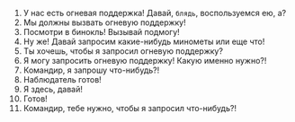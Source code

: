 1. У нас есть огневая поддержка! Давай, `блядь`, воспользуемся ею, а?
2. Мы должны вызвать огневую поддержку!
3. Посмотри в бинокль! Вызывай подмогу!
4. Ну же! Давай запросим какие-нибудь минометы или еще что!
5. Ты хочешь, чтобы я запросил огневую поддержку?
6. Я могу запросить огневую поддержку! Какую именно нужно?!
7. Командир, я запрошу что-нибудь?!
8. Наблюдатель готов!
9. Я здесь, давай!
10. Готов!
11. Командир, тебе нужно, чтобы я запросил что-нибудь?!